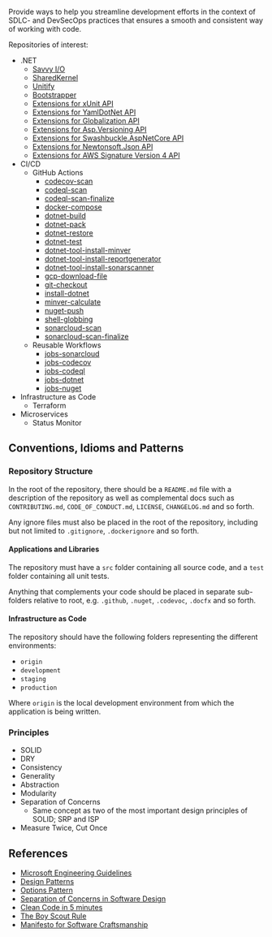 Provide ways to help you streamline development efforts in the context of SDLC- and DevSecOps practices that ensures a smooth and consistent way of working with code.

Repositories of interest:

- .NET
  - [Savvy I/O](https://github.com/codebeltnet/savvyio)
  - [SharedKernel](https://github.com/codebeltnet/shared-kernel)
  - [Unitify](https://github.com/codebeltnet/unitify)
  - [Bootstrapper](https://github.com/codebeltnet/bootstrapper)
  - [Extensions for xUnit API](https://github.com/codebeltnet/xunit)
  - [Extensions for YamlDotNet API](https://github.com/codebeltnet/yamldotnet)
  - [Extensions for Globalization API](https://github.com/codebeltnet/globalization)
  - [Extensions for Asp.Versioning API](https://github.com/codebeltnet/asp-versioning)
  - [Extensions for Swashbuckle.AspNetCore API](https://github.com/codebeltnet/swashbuckle-aspnetcore)
  - [Extensions for Newtonsoft.Json API](https://github.com/codebeltnet/newtonsoft-json)
  - [Extensions for AWS Signature Version 4 API](https://github.com/codebeltnet/aws-signature-v4)
- CI/CD
  - GitHub Actions
    - [codecov-scan](https://github.com/codebeltnet/codecov-scan)
    - [codeql-scan](https://github.com/codebeltnet/codeql-scan)
    - [codeql-scan-finalize](https://github.com/codebeltnet/codeql-scan-finalize)
    - [docker-compose](https://github.com/codebeltnet/docker-compose)
    - [dotnet-build](https://github.com/codebeltnet/dotnet-build)
    - [dotnet-pack](https://github.com/codebeltnet/dotnet-pack)
    - [dotnet-restore](https://github.com/codebeltnet/dotnet-restore)
    - [dotnet-test](https://github.com/codebeltnet/dotnet-test)
    - [dotnet-tool-install-minver](https://github.com/codebeltnet/dotnet-tool-install-minver)
    - [dotnet-tool-install-reportgenerator](https://github.com/codebeltnet/dotnet-tool-install-reportgenerator)
    - [dotnet-tool-install-sonarscanner](https://github.com/codebeltnet/dotnet-tool-install-sonarscanner)
    - [gcp-download-file](https://github.com/codebeltnet/gcp-download-file)
    - [git-checkout](https://github.com/codebeltnet/git-checkout)
    - [install-dotnet](https://github.com/codebeltnet/install-dotnet)
    - [minver-calculate](https://github.com/codebeltnet/minver-calculate)
    - [nuget-push](https://github.com/codebeltnet/nuget-push)
    - [shell-globbing](https://github.com/codebeltnet/shell-globbing)
    - [sonarcloud-scan](https://github.com/codebeltnet/sonarcloud-scan)
    - [sonarcloud-scan-finalize](https://github.com/codebeltnet/sonarcloud-scan-finalize)
  - Reusable Workflows
    - [jobs-sonarcloud](https://github.com/codebeltnet/jobs-sonarcloud)
    - [jobs-codecov](https://github.com/codebeltnet/jobs-codecov)
    - [jobs-codeql](https://github.com/codebeltnet/jobs-codeql)
    - [jobs-dotnet](https://github.com/codebeltnet/jobs-dotnet)
    - [jobs-nuget](https://github.com/codebeltnet/jobs-nuget)
- Infrastructure as Code
  - Terraform
- Microservices
  - Status Monitor

## Conventions, Idioms and Patterns

### Repository Structure

In the root of the repository, there should be a `README.md` file with a description of the repository as well as complemental docs such as `CONTRIBUTING.md`, `CODE_OF_CONDUCT.md`, `LICENSE`, `CHANGELOG.md` and so forth.

Any ignore files must also be placed in the root of the repository, including but not limited to `.gitignore`, `.dockerignore` and so forth.

#### Applications and Libraries

The repository must have a `src` folder containing all source code, and a `test` folder containing all unit tests.

Anything that complements your code should be placed in separate sub-folders relative to root, e.g. `.github`, `.nuget`, `.codevoc`, `.docfx` and so forth.

#### Infrastructure as Code

The repository should have the following folders representing the different environments:

- `origin`
- `development`
- `staging`
- `production`

Where `origin` is the local development environment from which the application is being written.

### Principles

- SOLID
- DRY
- Consistency
- Generality
- Abstraction
- Modularity
- Separation of Concerns
  - Same concept as two of the most important design principles of SOLID; SRP and ISP
- Measure Twice, Cut Once

## References

- [Microsoft Engineering Guidelines](https://github.com/dotnet/aspnetcore/wiki/Engineering-guidelines)
- [Design Patterns](https://refactoring.guru/design-patterns)
- [Options Pattern](https://learn.microsoft.com/en-us/aspnet/core/fundamentals/configuration/options?view=aspnetcore-8.0)
- [Separation of Concerns in Software Design](https://nalexn.github.io/separation-of-concerns/)
- [Clean Code in 5 minutes](https://issuu.com/softhouse/docs/cleancode_5minutes_120523)
- [The Boy Scout Rule](https://biratkirat.medium.com/step-8-the-boy-scout-rule-robert-c-martin-uncle-bob-9ac839778385)
- [Manifesto for Software Craftsmanship](https://manifesto.softwarecraftsmanship.org/)
